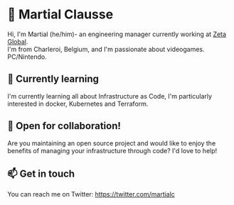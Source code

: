 # 👋 Martial Clausse
Hi, I'm Martial (he/him)- an engineering manager currently working at [Zeta Global](https://zetaglobal.com/).<br>
I'm from Charleroi, Belgium, and I'm passionate about videogames. PC/Nintendo.

## 🌱 Currently learning
I'm currently learning all about Infrastructure as Code, I'm particularly interested in docker, Kubernetes and Terraform.

## 👯 Open for collaboration!
Are you maintaining an open source project and would like to enjoy the benefits of managing your infrastructure through code?
I'd love to help!

## 📫 Get in touch
You can reach me on Twitter: https://twitter.com/martialc